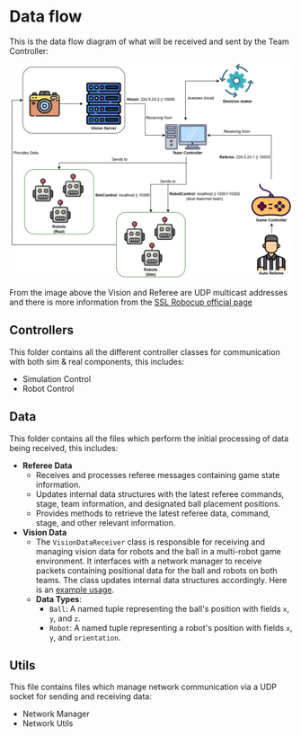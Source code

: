 # Data flow

This is the data flow diagram of what will be received and sent by the Team Controller:

![Dataflow Diagram](docs/SSL_dataflow%20diagram.jpg)

From the image above the Vision and Referee are UDP multicast addresses and there is more information from the [SSL Robocup official page](https://ssl.robocup.org/league-software/#:~:text=Simulation%20Protocol.-,Standard%20Network%20Parameters,-Protocol)

## Controllers

This folder contains all the different controller classes for communication with both sim & real components, this includes:

- Simulation Control
- Robot Control

## Data

This folder contains all the files which perform the initial processing of data being received, this includes:

- **Referee Data**
  - Receives and processes referee messages containing game state information.
  - Updates internal data structures with the latest referee commands, stage, team information, and designated ball placement positions.
  - Provides methods to retrieve the latest referee data, command, stage, and other relevant information.
- **Vision Data**
  - The `VisionDataReceiver` class is responsible for receiving and managing vision data for robots and the ball in a multi-robot game environment. It interfaces with a network manager to receive packets containing positional data for the ball and robots on both teams. The class updates internal data structures accordingly. Here is an [example usage](src/tests/vision_receiver_test.py).
  - **Data Types**:
    - `Ball`: A named tuple representing the ball's position with fields `x`, `y`, and `z`.
    - `Robot`: A named tuple representing a robot's position with fields `x`, `y`, and `orientation`.

## Utils

This file contains files which manage network communication via a UDP socket for sending and receiving data:

- Network Manager
- Network Utils

